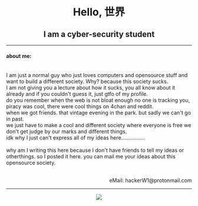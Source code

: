 <h1 align="center">Hello, 世界</h1>
<h2 align="center">
I am a cyber-security student
</h2>

---

<h4>about me:</h4> <br>
I am just a normal guy who just loves computers and opensource stuff and want to build a different society. Why? because this society sucks.<br>
I am not giving you a lecture about how it sucks, you all know about it already and if you couldn't guess it, just gtfo of my profile.<br>
do you remember when the web is not bloat enough no one is tracking you, piracy was cool, there were cool things on 4chan and reddit.<br>
when we got friends. that vintage evening in the park. but sadly we can't go in past.<br>
we just have to make a cool and different society where everyone is free we don't get judge by our marks and different things.<br>
idk why I just can't express all of my ideas here................
<br>
<br>
why am I writing this here because I don't have friends to tell my ideas or otherthings. so I posted it here. you can mail me your ideas about this opensource society.
<br>
<br>

<p align="right">
eMail: hackerW1@protonmail.com
</p>

---

<p align="center">
<img src="https://img.shields.io/github/followers/hackerW1?style=social">
</p>
<br>
